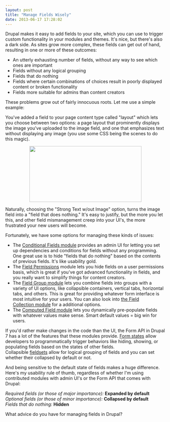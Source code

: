 ```yaml
---
layout: post
title: "Manage Fields Wisely"
date: 2013-06-17 17:28:02
---
```


<p class="p1">
  Drupal makes it easy to add fields to your site, which you can use to trigger custom functionality in your modules and themes. It's nice, but there's also a dark side. As sites grow more complex, these fields can get out of hand, resulting in one or more of these outcomes:
</p>

<ul class="ul1">
  <li class="li1">
    An utterly exhausting number of fields, without any way to see which ones are important
  </li>
  <li class="li1">
    Fields without any logical grouping 
  </li>
  <li class="li1">
    Fields that do nothing
  </li>
  <li class="li1">
    Fields where certain combinations of choices result in poorly displayed content or broken functionality
  </li>
  <li class="li1">
    Fields more suitable for admins than content creators
  </li>
</ul>

<p class="p1">
  These problems grow out of fairly innocuous roots. Let me use a simple example:
</p>

<p class="p1">
  You've added a field to your page content type called "layout" which lets you choose between two options: a page layout that prominently displays the image you've uploaded to the image field, and one that emphasizes text without displaying any image (you use some CSS being the scenes to do this magic).
</p>

<p class="p1" style="text-align: center;">
  <img alt="" src="http://bryanbraun.com/sites/default/files/fields-that-do-nothing.png" style="width: 353px; height: 176px;" />
</p>

<p class="p1">
  Naturally, choosing the "Strong Text w/out Image" option, turns the image field into a "field that does nothing." It's easy to justify, but the more you let this, and other field mismanagement creep into your UI's, the more frustrated your new users will become.
</p>

<p class="p1">
  Fortunately, we have some options for managing these kinds of issues:
</p>

<ul class="ul1">
  <li class="li1">
    The <a href="https://drupal.org/project/conditional_fields"><span class="s1">Conditional Fields module</span></a> provides an admin UI for letting you set up dependencies and conditions for fields without any programming. One great use is to hide "fields that do nothing" based on the contents of previous fields. It's like usability gold.
  </li>
  <li class="li1">
    The <a href="https://drupal.org/project/field_permissions"><span class="s1">Field Permissions</span></a> module lets you hide fields on a user permissions basis, which is great if you've got advanced functionality in fields, and you really want to simplify things for content creators.
  </li>
  <li class="li1">
    The <a href="https://drupal.org/project/field_group"><span class="s1">Field Group module</span></a> lets you combine fields into groups with a variety of UI options, like collapsible containers, vertical tabs, horizontal tabs, and others. This is great for providing whatever form interface is most intuitive for your users. You can also look into <a href="https://drupal.org/project/field_collection"><span class="s1">the Field Collection module</span></a> for a additional options.
  </li>
  <li class="li1">
    The <a href="https://drupal.org/project/computed_field"><span class="s1">Computed Field module</span></a> lets you dynamically pre-populate fields with whatever values make sense. Smart default values = big win for users.
  </li>
</ul>

<p class="p1">
  If you'd rather make changes in the code than the UI, the Form API in Drupal 7 has a lot of the features that these modules provide. <a href="https://api.drupal.org/api/drupal/developer%21topics%21forms_api_reference.html/7#states"><span class="s1">Form states</span></a> allow developers to programmatically trigger behaviors like hiding, showing, or populating fields based on the states of other fields. Collapsible <a href="https://api.drupal.org/api/drupal/developer!topics!forms_api_reference.html/7#fieldset"><span class="s1">fieldsets</span></a> allow for logical grouping of fields and you can set whether their collapsed by default or not.
</p>

<p class="p1">
  And being sensitive to the default state of fields makes a huge difference. Here's my usability rule of thumb, regardless of whether I'm using contributed modules with admin UI's or the Form API that comes with Drupal:
</p>

<p class="p1">
  <em>Required fields (or those of major importance):</em> <strong>Expanded by default</strong><br /><em>Optional fields (or those of minor importance):</em> <strong>Collapsed by default</strong><br /><em>Fields that do nothing:</em> <strong>Hidden</strong>
</p>

<p class="p1">
  What advice do you have for managing fields in Drupal?
</p>